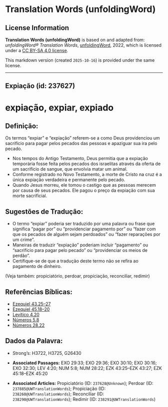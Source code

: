# Translation Words (unfoldingWord)

## License Information

**Translation Words (unfoldingWord)** is based on and adapted from: _unfoldingWord® Translation Words_, [unfoldingWord](https://unfoldingword.org/utw), 2022, which is licensed under a [CC BY-SA 4.0 license](https://creativecommons.org/licenses/by-sa/4.0/legalcode.en).

This markdown version (created `2025-10-16`) is provided under the same license.



--------------------------------

## Expiação (id: 237627)

expiação, expiar, expiado
=========================

Definição:
----------

Os termos “expiar” e “expiação” referem\-se a como Deus providenciou um sacrifício para pagar pelos pecados das pessoas e apaziguar sua ira pelo pecado.

* Nos tempos do Antigo Testamento, Deus permitia que a expiação temporária fosse feita pelos pecados dos israelitas através da oferta de um sacrifício de sangue, que envolvia matar um animal.
* Conforme registrado no Novo Testamento, a morte de Cristo na cruz é a única expiação verdadeira e permanente pelo pecado.
* Quando Jesus morreu, ele tomou o castigo que as pessoas merecem por causa de seus pecados. Ele pagou o preço da expiação com sua morte sacrificial.

Sugestões de Tradução:
----------------------

* O termo “expiar” poderia ser traduzido por uma palavra ou frase que significa “pagar por” ou “providenciar pagamento por” ou “fazer com que os pecados de alguém sejam perdoados” ou “fazer reparações por um crime”.
* Maneiras de traduzir “expiação” poderiam incluir “pagamento” ou “sacrifício para pagar pelo pecado” ou “providenciar os meios de perdão”.
* Certifique\-se de que a tradução deste termo não se refira ao pagamento de dinheiro.

(Veja também: propiciatório, perdoar, propiciação, reconciliar, redimir)

Referências Bíblicas:
---------------------

* [Ezequiel 43\.25–27](https://ref.ly/Ezek43:25-Ezek43:27)
* [Ezequiel 45\.18–20](https://ref.ly/Ezek45:18-Ezek45:20)
* [Levítico 4\.20](https://ref.ly/Lev4:20)
* [Números 5\.8](https://ref.ly/Num5:8)
* [Números 28\.22](https://ref.ly/Num28:22)

Dados da Palavra:
-----------------

* Strong’s: H3722, H3725, G26430

* **Associated Passages:** EXO 29:33; EXO 29:36; EXO 30:10; EXO 30:16; EXO 32:30; LEV 4:20; NUM 5:8; NUM 28:22; EZK 43:25–EZK 43:27; EZK 45:18–EZK 45:20
* **Associated Articles:** Propiciatório (ID: `237628@Unknown`); Perdoar (ID: `237885@UWTranslationWords`); Propiciação (ID: `238260@UWTranslationWords`); Reconciliar (ID: `238290@UWTranslationWords`); Redimir (ID: `238291@UWTranslationWords`)

